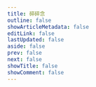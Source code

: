 ```yaml
---
title: 碎碎念
outline: false
showArticleMetadata: false
editLink: false
lastUpdated: false
aside: false
prev: false
next: false
showTitle: false
showComment: false
---
```


<Memos />